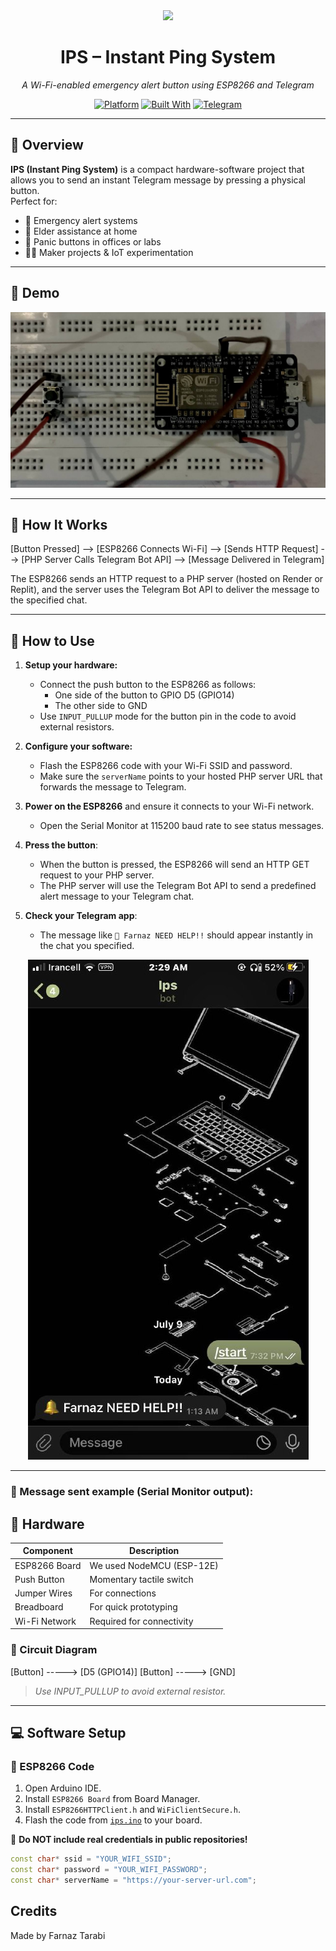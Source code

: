 <div align="center">

<img src="https://img.icons8.com/fluency/96/alarm.png" width="80" />

# IPS – Instant Ping System  
*A Wi-Fi-enabled emergency alert button using ESP8266 and Telegram*

[![Platform](https://img.shields.io/badge/platform-ESP8266-pink.svg)](#hardware)
[![Built With](https://img.shields.io/badge/built%20with-C++-purple.svg)](https://www.arduino.cc/)
[![Telegram](https://img.shields.io/badge/telegram-bot-blue.svg)](https://telegram.org/)

</div>

---

## 📖 Overview

**IPS (Instant Ping System)** is a compact hardware-software project that allows you to send an instant Telegram message by pressing a physical button.  
Perfect for:

- 🔴 Emergency alert systems  
- 🧓 Elder assistance at home  
- 🏢 Panic buttons in offices or labs  
- 👨‍🔧 Maker projects & IoT experimentation

---

## 📸 Demo

<p align="center">
  <img src="ips_pic.jpg">
</p>

---

## 📡 How It Works


[Button Pressed] --> [ESP8266 Connects Wi-Fi] --> [Sends HTTP Request] --> [PHP Server Calls Telegram Bot API] --> [Message Delivered in Telegram]


The ESP8266 sends an HTTP request to a PHP server (hosted on Render or Replit), and the server uses the Telegram Bot API to deliver the message to the specified chat.

---

## 🚀 How to Use

1. **Setup your hardware:**
   - Connect the push button to the ESP8266 as follows:  
     - One side of the button to GPIO D5 (GPIO14)  
     - The other side to GND  
   - Use `INPUT_PULLUP` mode for the button pin in the code to avoid external resistors.

2. **Configure your software:**
   - Flash the ESP8266 code with your Wi-Fi SSID and password.  
   - Make sure the `serverName` points to your hosted PHP server URL that forwards the message to Telegram.

3. **Power on the ESP8266** and ensure it connects to your Wi-Fi network.  
   - Open the Serial Monitor at 115200 baud rate to see status messages.

4. **Press the button**:  
   - When the button is pressed, the ESP8266 will send an HTTP GET request to your PHP server.  
   - The PHP server will use the Telegram Bot API to send a predefined alert message to your Telegram chat.

5. **Check your Telegram app**:  
   - The message like `🔔 Farnaz NEED HELP!!` should appear instantly in the chat you specified.
<p align="center">
  <img src="mes.jpg">
</p>

---

### 🔔 Message sent example (Serial Monitor output):


## 🔧 Hardware

| Component       | Description                  |
|----------------|------------------------------|
| ESP8266 Board  | We used NodeMCU (ESP-12E)     |
| Push Button    | Momentary tactile switch      |
| Jumper Wires   | For connections               |
| Breadboard     | For quick prototyping         |
| Wi-Fi Network  | Required for connectivity     |

### 🔌 Circuit Diagram

[Button] -----> [D5 (GPIO14)]
[Button] -----> [GND]

> *Use INPUT_PULLUP to avoid external resistor.*

---

## 💻 Software Setup

### 🧠 ESP8266 Code

1. Open Arduino IDE.
2. Install `ESP8266 Board` from Board Manager.
3. Install `ESP8266HTTPClient.h` and `WiFiClientSecure.h`.
4. Flash the code from [`ips.ino`](ips.ino) to your board.

🛑 **Do NOT include real credentials in public repositories!**

```cpp
const char* ssid = "YOUR_WIFI_SSID";
const char* password = "YOUR_WIFI_PASSWORD";
const char* serverName = "https://your-server-url.com";
```

## Credits

Made by Farnaz Tarabi
